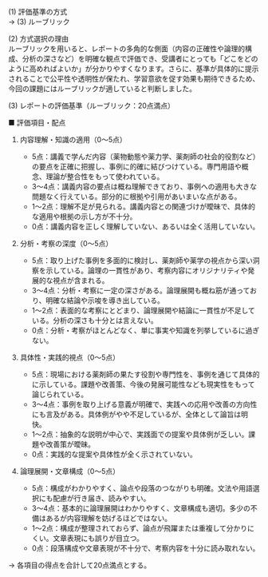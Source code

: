 (1) 評価基準の方式  
→ (3) ルーブリック

(2) 方式選択の理由  
ルーブリックを用いると、レポートの多角的な側面（内容の正確性や論理的構成、分析の深さなど）を明確な観点で評価でき、受講者にとっても「どこをどのように高めればよいか」が分かりやすくなります。さらに、基準が具体的に提示されることで公平性や透明性が保たれ、学習意欲を促す効果も期待できるため、今回の課題にはルーブリックが適していると判断しました。

(3) レポートの評価基準（ルーブリック：20点満点）  

■ 評価項目・配点  
1) 内容理解・知識の適用（0～5点）  
   - 5点：講義で学んだ内容（薬物動態や薬力学、薬剤師の社会的役割など）の要点を正確に把握し、事例に的確に結びつけている。専門用語や概念、理論が整合性をもって使われている。  
   - 3～4点：講義内容の要点は概ね理解できており、事例への適用も大きな問題なく行えている。部分的に根拠や引用があいまいな点がある。  
   - 1～2点：理解不足が見られる。講義内容との関連づけが曖昧で、具体的な適用や根拠の示し方が不十分。  
   - 0点：講義内容を正しく理解していない、あるいは全く活用していない。  

2) 分析・考察の深度（0～5点）  
   - 5点：取り上げた事例を多面的に検討し、薬剤師や薬学の視点から深い洞察を示している。論理の一貫性があり、考察内容にオリジナリティや発展的な視点が含まれる。  
   - 3～4点：分析・考察に一定の深さがある。論理展開も概ね筋が通っており、明確な結論や示唆を導き出している。  
   - 1～2点：表面的な考察にとどまり、論理展開や結論に一貫性が不足している。分析の深さも十分とは言えない。  
   - 0点：分析・考察がほとんどなく、単に事実や知識を列挙しているに過ぎない。  

3) 具体性・実践的視点（0～5点）  
   - 5点：現場における薬剤師の果たす役割や専門性を、事例を通じて具体的に示している。課題や改善策、今後の発展可能性なども現実性をもって論じられている。  
   - 3～4点：事例を取り上げる意義が明確で、実践への応用や改善の方向性にも言及がある。具体例がやや不足しているが、全体として論旨は明快。  
   - 1～2点：抽象的な説明が中心で、実践面での提案や具体例が乏しい。課題や改善策が曖昧。  
   - 0点：実践的な提案や具体性が全く示されていない。  

4) 論理展開・文章構成（0～5点）  
   - 5点：構成がわかりやすく、論点や段落のつながりも明確。文法や用語選択にも配慮が行き届き、読みやすい。  
   - 3～4点：基本的に論理展開はわかりやすく、文章構成も適切。多少の不備はあるが内容理解を妨げるほどではない。  
   - 1～2点：構成が整理されておらず、論点が飛躍または重複して分かりにくい。文章表現にも誤りが目立つ。  
   - 0点：段落構成や文章表現が不十分で、考察内容を十分に読み取れない。  

→ 各項目の得点を合計して20点満点とする。  